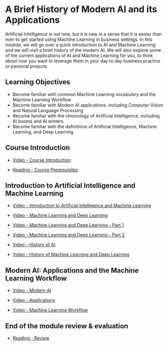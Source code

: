 # A Brief History of Modern AI and its Applications

Artificial Intelligence is not new, but it is new in a sense that it is easier than ever to get started using Machine Learning in business settings. In this module, we will go over a quick introduction to AI and Machine Learning and we will visit a brief history of the modern AI. We will also explore some of the current applications of AI and Machine Learning for you, to think about how you want to leverage them in your day to day business practice or personal projects.

## Learning Objectives

- Become familiar with common Machine Learning vocabulary and the Machine Learning Workflow
- Become familiar with Modern AI applications, including Computer Vision and Natural Language Processing
- Become familiar with the chronology of Artificial Intelligence, including AI booms and AI winters
- Become familiar with the definitions of Artificial Intelligence, Machine Learning, and Deep Learning

## Course Introduction

- [Video - Course Introduction](https://www.coursera.org/learn/ibm-exploratory-data-analysis-for-machine-learning/lecture/KJY9F/course-introduction)

- [Reading - Course Prerequisites](https://www.coursera.org/learn/ibm-exploratory-data-analysis-for-machine-learning/supplement/6mQL7/course-prerequisites)

## Introduction to Artificial Intelligence and Machine Learning

- [Video - Introduction to Artificial Intelligence and Machine Learning](https://www.coursera.org/learn/ibm-exploratory-data-analysis-for-machine-learning/lecture/DMVcd/introduction-to-artificial-intelligence-and-machine-learning)

- [Video - Machine Learning and Deep Learning](https://www.coursera.org/learn/ibm-exploratory-data-analysis-for-machine-learning/lecture/r5DnY/machine-learning-and-deep-learning)

- [Video - Machine Learning and Deep Learning - Part 1](https://www.coursera.org/learn/ibm-exploratory-data-analysis-for-machine-learning/lecture/3Pud9/machine-learning-and-deep-learning-part-1)

- [Video - Machine Learning and Deep Learning - Part 2](https://www.coursera.org/learn/ibm-exploratory-data-analysis-for-machine-learning/lecture/WfFsY/machine-learning-and-deep-learning-part-2)

- [Video - History of AI](https://www.coursera.org/learn/ibm-exploratory-data-analysis-for-machine-learning/lecture/Snx9k/history-of-ai)

- [Video - History of Machine Learning and Deep Learning](https://www.coursera.org/learn/ibm-exploratory-data-analysis-for-machine-learning/lecture/0QG1n/history-of-machine-learning-and-deep-learning)

## Modern AI: Applications and the Machine Learning Workflow

- [Video - Modern AI](https://www.coursera.org/learn/ibm-exploratory-data-analysis-for-machine-learning/lecture/YFcPU/modern-ai)

- [Video - Applications](https://www.coursera.org/learn/ibm-exploratory-data-analysis-for-machine-learning/lecture/VMU0j/applications)

- [Video - Machine Learning Workflow](https://www.coursera.org/learn/ibm-exploratory-data-analysis-for-machine-learning/lecture/Mx9s2/machine-learning-workflow)

## End of the module review & evaluation

- [Reading - Review](https://www.coursera.org/learn/ibm-exploratory-data-analysis-for-machine-learning/supplement/ue1jy/review)